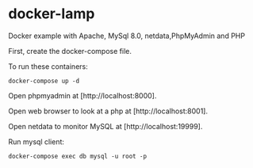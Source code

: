 # docker-lamp

Docker example with Apache, MySql 8.0, netdata,PhpMyAdmin and PHP

First, create the docker-compose file.

To run these containers:

```
docker-compose up -d
```

Open phpmyadmin at [http://localhost:8000].

Open web browser to look at a php at [http://localhost:8001].

Open netdata to monitor MySQL at [http://localhost:19999].

Run mysql client:

`docker-compose exec db mysql -u root -p` 
